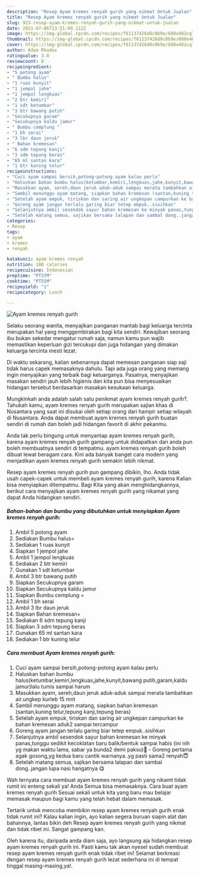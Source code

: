 ```yaml
---
description: "Resep Ayam kremes renyah gurih yang nikmat Untuk Jualan"
title: "Resep Ayam kremes renyah gurih yang nikmat Untuk Jualan"
slug: 923-resep-ayam-kremes-renyah-gurih-yang-nikmat-untuk-jualan
date: 2021-07-06T23:51:09.112Z
image: https://img-global.cpcdn.com/recipes/f61137426d0c0b9e/680x482cq70/ayam-kremes-renyah-gurih-foto-resep-utama.jpg
thumbnail: https://img-global.cpcdn.com/recipes/f61137426d0c0b9e/680x482cq70/ayam-kremes-renyah-gurih-foto-resep-utama.jpg
cover: https://img-global.cpcdn.com/recipes/f61137426d0c0b9e/680x482cq70/ayam-kremes-renyah-gurih-foto-resep-utama.jpg
author: Adam Rhodes
ratingvalue: 3.8
reviewcount: 8
recipeingredient:
- "5 potong ayam"
- " Bumbu halus"
- "1 ruas kunyit"
- "1 jempol jahe"
- "1 jempol lengkuas"
- "2 btr kemiri"
- "1 sdt ketumbar"
- "3 btr bawang putih"
- "Secukupnya garam"
- "Secukupnya kaldu jamur"
- " Bumbu cemplung "
- "1 bh serai"
- "3 lbr daun jeruk"
- " Bahan kremesan"
- "6 sdm tepung kanji"
- "3 sdm tepung beras"
- "65 ml santan kara"
- "1 btr kuning telur"
recipeinstructions:
- "Cuci ayam sampai bersih,potong-potong ayam kalau perlu"
- "Haluskan bahan bumbu halus(ketumbar,kemiri,lengkuas,jahe,kunyit,bawang putih,garam,kaldu jamur)lalu tumis sampai harum"
- "Masukkan ayam, sereh,daun jeruk aduk-aduk sampai merata tambahkan air.ungkep kurleb 15 mnt"
- "Sambil menunggu ayam matang, siapkan bahan kremesan (santan,kuning telur,tepung kanji,tepung beras)"
- "Setelah ayam empuk, tiriskan dan saring air ungkepan campurkan ke bahan kremesan aduk2 sampai tercampur"
- "Goreng ayam jangan terlalu garing biar tetep empuk..sisihkan"
- "Selanjutnya ambil sesendok sayur bahan kremesan ke minyak panas,tunggu sedikit kecoklatan baru balik/bentuk sampai habis (ini nih yg makan waktu lama, sabar ya bunda2 demi paksu)😬 Goreng pertama agak gosong,yg kedua baru cantik warnanya..yg pasti sama2 renyah😇"
- "Setelah matang semua, sajikan bersama lalapan dan sambal dong..jangan lupa nasi hangatnya 😋"
categories:
- Resep
tags:
- ayam
- kremes
- renyah

katakunci: ayam kremes renyah 
nutrition: 108 calories
recipecuisine: Indonesian
preptime: "PT37M"
cooktime: "PT55M"
recipeyield: "1"
recipecategory: Lunch

---
```



![Ayam kremes renyah gurih](https://img-global.cpcdn.com/recipes/f61137426d0c0b9e/680x482cq70/ayam-kremes-renyah-gurih-foto-resep-utama.jpg)

Selaku seorang wanita, menyajikan panganan mantab bagi keluarga tercinta merupakan hal yang menggembirakan bagi kita sendiri. Kewajiban seorang ibu bukan sekedar mengatur rumah saja, namun kamu pun wajib memastikan keperluan gizi tercukupi dan juga hidangan yang dimakan keluarga tercinta mesti lezat.

Di waktu  sekarang, kalian sebenarnya dapat memesan panganan siap saji tidak harus capek memasaknya dahulu. Tapi ada juga orang yang memang ingin menyajikan yang terbaik bagi keluarganya. Pasalnya, menyajikan masakan sendiri jauh lebih higienis dan kita pun bisa menyesuaikan hidangan tersebut berdasarkan masakan kesukaan keluarga. 



Mungkinkah anda adalah salah satu penikmat ayam kremes renyah gurih?. Tahukah kamu, ayam kremes renyah gurih merupakan sajian khas di Nusantara yang saat ini disukai oleh setiap orang dari hampir setiap wilayah di Nusantara. Anda dapat membuat ayam kremes renyah gurih buatan sendiri di rumah dan boleh jadi hidangan favorit di akhir pekanmu.

Anda tak perlu bingung untuk menyantap ayam kremes renyah gurih, karena ayam kremes renyah gurih gampang untuk didapatkan dan anda pun boleh membuatnya sendiri di tempatmu. ayam kremes renyah gurih boleh dibuat lewat beragam cara. Kini ada banyak banget cara modern yang menjadikan ayam kremes renyah gurih semakin lebih nikmat.

Resep ayam kremes renyah gurih pun gampang dibikin, lho. Anda tidak usah capek-capek untuk membeli ayam kremes renyah gurih, karena Kalian bisa menyiapkan ditempatmu. Bagi Kita yang akan menghidangkannya, berikut cara menyajikan ayam kremes renyah gurih yang nikamat yang dapat Anda hidangkan sendiri.

<!--inarticleads1-->

##### Bahan-bahan dan bumbu yang dibutuhkan untuk menyiapkan Ayam kremes renyah gurih:

1. Ambil 5 potong ayam
1. Sediakan  Bumbu halus=
1. Sediakan 1 ruas kunyit
1. Siapkan 1 jempol jahe
1. Ambil 1 jempol lengkuas
1. Sediakan 2 btr kemiri
1. Gunakan 1 sdt ketumbar
1. Ambil 3 btr bawang putih
1. Siapkan Secukupnya garam
1. Siapkan Secukupnya kaldu jamur
1. Siapkan  Bumbu cemplung =
1. Ambil 1 bh serai
1. Ambil 3 lbr daun jeruk
1. Siapkan  Bahan kremesan=
1. Sediakan 6 sdm tepung kanji
1. Siapkan 3 sdm tepung beras
1. Gunakan 65 ml santan kara
1. Sediakan 1 btr kuning telur




<!--inarticleads2-->

##### Cara membuat Ayam kremes renyah gurih:

1. Cuci ayam sampai bersih,potong-potong ayam kalau perlu
1. Haluskan bahan bumbu halus(ketumbar,kemiri,lengkuas,jahe,kunyit,bawang putih,garam,kaldu jamur)lalu tumis sampai harum
1. Masukkan ayam, sereh,daun jeruk aduk-aduk sampai merata tambahkan air.ungkep kurleb 15 mnt
1. Sambil menunggu ayam matang, siapkan bahan kremesan (santan,kuning telur,tepung kanji,tepung beras)
1. Setelah ayam empuk, tiriskan dan saring air ungkepan campurkan ke bahan kremesan aduk2 sampai tercampur
1. Goreng ayam jangan terlalu garing biar tetep empuk..sisihkan
1. Selanjutnya ambil sesendok sayur bahan kremesan ke minyak panas,tunggu sedikit kecoklatan baru balik/bentuk sampai habis (ini nih yg makan waktu lama, sabar ya bunda2 demi paksu)😬 - Goreng pertama agak gosong,yg kedua baru cantik warnanya..yg pasti sama2 renyah😇
1. Setelah matang semua, sajikan bersama lalapan dan sambal dong..jangan lupa nasi hangatnya 😋




Wah ternyata cara membuat ayam kremes renyah gurih yang nikamt tidak rumit ini enteng sekali ya! Anda Semua bisa memasaknya. Cara buat ayam kremes renyah gurih Sesuai sekali untuk kita yang baru mau belajar memasak maupun bagi kamu yang telah hebat dalam memasak.

Tertarik untuk mencoba membikin resep ayam kremes renyah gurih enak tidak rumit ini? Kalau kalian ingin, ayo kalian segera buruan siapin alat dan bahannya, lantas bikin deh Resep ayam kremes renyah gurih yang nikmat dan tidak ribet ini. Sangat gampang kan. 

Oleh karena itu, daripada anda diam saja, ayo langsung aja hidangkan resep ayam kremes renyah gurih ini. Pasti kamu tak akan nyesel sudah membuat resep ayam kremes renyah gurih enak tidak ribet ini! Selamat berkreasi dengan resep ayam kremes renyah gurih lezat sederhana ini di tempat tinggal masing-masing,ya!.

